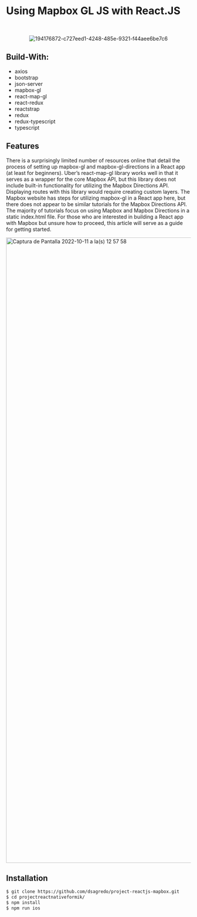 # Using Mapbox GL JS with React.JS
<br>
<div align="center">

![194176872-c727eed1-4248-485e-9321-f44aee6be7c6](https://user-images.githubusercontent.com/24228373/195253232-d3dc9870-e5b5-45ac-bf4d-cf09cfff1882.png)

</div>

## Build-With:

- axios
- bootstrap
- json-server
- mapbox-gl
- react-map-gl
- react-redux
- reactstrap
- redux
- redux-typescript
- typescript

## Features
There is a surprisingly limited number of resources online that detail the process of setting up mapbox-gl and mapbox-gl-directions in a React app (at least for beginners). Uber’s react-map-gl library works well in that it serves as a wrapper for the core Mapbox API, but this library does not include built-in functionality for utilizing the Mapbox Directions API. Displaying routes with this library would require creating custom layers. The Mapbox website has steps for utilizing mapbox-gl in a React app here, but there does not appear to be similar tutorials for the Mapbox Directions API. The majority of tutorials focus on using Mapbox and Mapbox Directions in a static index.html file. For those who are interested in building a React app with Mapbox but unsure how to proceed, this article will serve as a guide for getting started.

<img width="1699" alt="Captura de Pantalla 2022-10-11 a la(s) 12 57 58" src="https://user-images.githubusercontent.com/24228373/195141706-8a32d8b7-e4d0-4c1f-8469-6523108acba7.png">

## Installation
```sh
$ git clone https://github.com/dsagredo/project-reactjs-mapbox.git
$ cd projectreactnativeformik/
$ npm install
$ npm run ios
```

